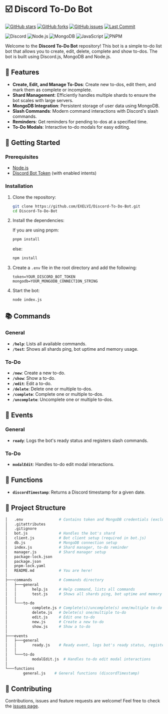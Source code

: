 # ☑️ Discord To-Do Bot

[![GitHub stars](https://img.shields.io/github/stars/EXELVI/Connect_Four?style=for-the-badge)](https://github.com/EXELVI/Connect_Four/stargazers)
[![GitHub forks](https://img.shields.io/github/forks/EXELVI/Connect_Four?style=for-the-badge)](https://github.com/EXELVI/Connect_Four)
[![GitHub issues](https://img.shields.io/github/issues/EXELVI/Connect_Four?style=for-the-badge)](https://github.com/EXELVI/Connect_Four/issues)
[![Last Commit](https://img.shields.io/github/last-commit/EXELVI/Connect_Four?style=for-the-badge)](https://github.com/EXELVI/Connect_Four/commits/main)

![Discord](https://img.shields.io/badge/Discord-7289DA?style=for-the-badge&logo=discord&logoColor=white)
![Node.js](https://img.shields.io/badge/Node.js-339933?style=for-the-badge&logo=nodedotjs&logoColor=white)
![MongoDB](https://img.shields.io/badge/MongoDB-4EA94B?style=for-the-badge&logo=mongodb&logoColor=white)
![JavaScript](https://img.shields.io/badge/JavaScript-F7DF1E?style=for-the-badge&logo=javascript&logoColor=black)
![PNPM](https://img.shields.io/badge/PNPM-CF51E1?style=for-the-badge&logo=pnpm&logoColor=white)

Welcome to the **Discord To-Do Bot** repository! This bot is a simple to-do list bot that allows you to create, edit, delete, complete and show to-dos. The bot is built using Discord.js, MongoDB and Node.js.

## 📝 Features

- **Create, Edit, and Manage To-Dos**: Create new to-dos, edit them, and mark them as complete or incomplete.
- **Shard Management**: Efficiently handles multiple shards to ensure the bot scales with large servers.
- **MongoDB Integration**: Persistent storage of user data using MongoDB.
- **Slash Commands**: Modern command interactions with Discord's slash commands.
- **Reminders**: Get reminders for pending to-dos at a specified time.
- **To-Do Modals**: Interactive to-do modals for easy editing.

## 🚀 Getting Started

### Prerequisites

- [Node.js](https://nodejs.org/en/download/)
- [Discord Bot Token](https://discord.com/developers/applications) (with enabled intents)

### Installation

1.  Clone the repository:

    ```bash
    git clone https://github.com/EXELVI/Discord-To-Do-Bot.git
    cd Discord-To-Do-Bot
    ```

2.  Install the dependencies:

    If you are using pnpm:

    ```bash
    pnpm install
    ```

    else:

    ```bash
    npm install
    ```

3.  Create a `.env` file in the root directory and add the following:

    ```
    token=YOUR_DISCORD_BOT_TOKEN
    mongodb=YOUR_MONGODB_CONNECTION_STRING
    ```

4. Start the bot:

    ```bash
    node index.js
    ```

## 📚 Commands

### General

- **`/help`**: Lists all available commands.
- **`/test`**: Shows all shards ping, bot uptime and memory usage.

### To-Do

- **`/new`**: Create a new to-do.
- **`/show`**: Show a to-do.
- **`/edit`**: Edit a to-do.
- **`/delete`**: Delete one or multiple to-dos.
- **`/complete`**: Complete one or multiple to-dos.
- **`/uncomplete`**: Uncomplete one or multiple to-dos.


## 📅 Events

### General

- **`ready`**: Logs the bot's ready status and registers slash commands.

### To-Do

- **`modalEdit`**: Handles to-do edit modal interactions.

## 📄 Functions

- **`discordTimestamp`**: Returns a Discord timestamp for a given date.

## 📂 Project Structure

```bash
│   .env                # Contains token and MongoDB credentials (excluded from git)
│   .gitattributes
│   .gitignore
│   bot.js              # Handles the bot's shard
│   client.js           # Bot client setup (required in bot.js)
│   db.js               # MongoDB connection setup
│   index.js            # Shard manager, to-do reminder
│   manager.js          # Shard manager setup
│   package-lock.json
│   package.json
│   pnpm-lock.yaml
│   README.md           # You are here!
│
├───commands            # Commands directory
│   ├───general
│   │       help.js     # Help command, lists all commands
│   │       test.js     # Shows all shards ping, bot uptime and memory usage
│   │
│   └───to-do
│           complete.js # Complete(s)/uncomplete(s) one/multiple to-do
│           delete.js   # Delete(s) one/multiple to-do
│           edit.js     # Edit one to-do
│           new.js      # Create a new to-do
│           show.js     # Show a to-do
│
├───events
│   ├───general
│   │       ready.js    # Ready event, logs bot's ready status, registers slash commands,
│   │
│   └───to-do
│           modalEdit.js  # Handles to-do edit modal interactions
│
└───functions
        general.js    # General functions (discordTimestamp)
```

## 🤝 Contributing

Contributions, issues and feature requests are welcome! Feel free to check the [issues page](https://github.com/EXELVI/Discord-To-Do-Bot/issues).